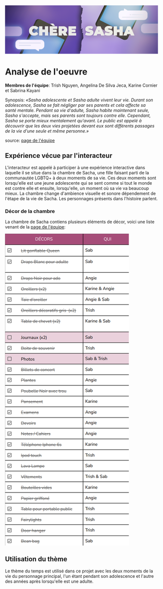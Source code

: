 ![Bannière_titre](../../media/mediasasha/Sasha_Banniere.png)

# Analyse de l'oeuvre

**Membres de l'équipe**: Trish Nguyen, Angelina De Silva Jeca, Karine Cornier et Sabrina Kayani

Synopsis: *«Sasha adolescente et Sasha adulte vivent leur vie. Durant son adolescence, Sasha se fait négliger par ses parents et cela affecte sa santé mentale. Pendant sa vie d'adulte, Sasha habite maintenant seule, Sasha s'accepte, mais ses parents sont toujours contre elle. Cependant, Sasha se porte mieux mentalement qu'avant. Le public est appelé à découvrir que les deux vies projetées devant eux sont différents passages de la vie d'une seule et même personne.»*

source: [page de l'équipe](https://tim-montmorency.com/2022/projets/Chere-Sasha/docs/web/index.html)

## Expérience vécue par l'interacteur

L'interacteur est appelé à participer à une expérience interactive dans laquelle il se situe dans la chambre de Sacha, une fille faisant parti de la communautée LGBTQ+ à deux moments de sa vie. Ces deux moments sont lorsqu'elle est une jeune adolescente qui se sent comme si tout le monde est contre elle et ensuite, lorsqu'elle, un moment où sa vie va beaucoup mieux. La chambre change d'ambience visuelle et sonore dépendement de l'étape de la vie de Sacha. Les personnages présents dans l'histoire parlent.

### Décor de la chambre

La chambre de Sacha contiens plusieurs éléments de décor, voici une liste venant de la [page de l'équipe](https://tim-montmorency.com/2022/projets/Chere-Sasha/docs/web/index.html):

![Liste_objets_décor](../../media/mediasasha/sacha_elements_decor.png)

## Utilisation du thème

Le thème du temps est utilisé dans ce projet avec les deux moments de la vie du personnage principal, l'un étant pendant son adolescence et l'autre des années après lorsqu'elle est une adulte.
